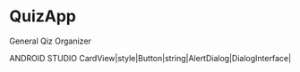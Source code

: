 # QuizApp
General Qiz Organizer

ANDROID STUDIO 
CardView|style|Button|string|AlertDialog|DialogInterface|



